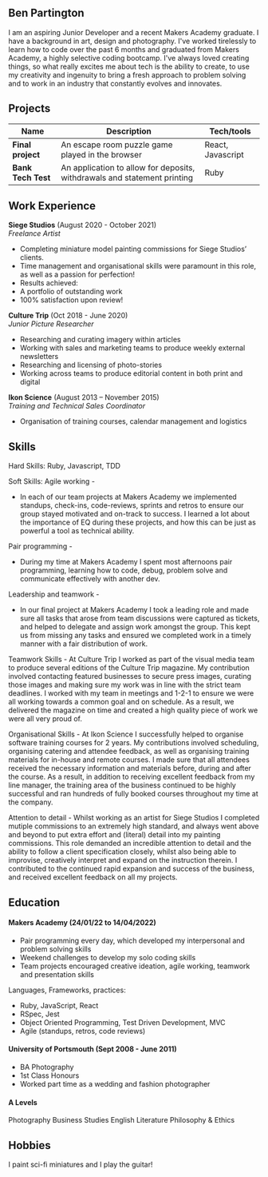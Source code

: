 ## Ben Partington

I am an aspiring Junior Developer and a recent Makers Academy graduate. I have a background in art, design and photography. I've worked tirelessly to learn how to code over the past 6 months and graduated from Makers Academy, a highly selective coding bootcamp. I've always loved creating things, so what really excites me about tech is the ability to create, to use my creativity and ingenuity to bring a fresh approach to problem solving and to work in an industry that constantly evolves and innovates.

## Projects

| Name                         | Description                           | Tech/tools        |
| ---------------------------- | ----------------------------------    | ----------------- |
| **Final project**            | An escape room puzzle game played in the browser    | React, Javascript |
| **Bank Tech Test**           | An application to allow for deposits, withdrawals and statement printing    | Ruby              |

## Work Experience

**Siege Studios** (August 2020 - October 2021)  
_Freelance Artist_

- Completing miniature model painting commissions for Siege Studios’ clients. 
- Time management and organisational skills were paramount in this role, as well as a passion for perfection!
- Results achieved: 
- A portfolio of outstanding work
- 100% satisfaction upon review!


**Culture Trip** (Oct 2018 - June 2020)  
_Junior Picture Researcher_

- Researching and curating imagery within articles 
- Working with sales and marketing teams to produce weekly external newsletters
- Researching and licensing of photo-stories 
- Working across teams to produce editorial content in both print and digital

**Ikon Science** (August 2013 – November 2015)  
_Training and Technical Sales Coordinator_

- Organisation of training courses, calendar management and logistics


## Skills

Hard Skills: Ruby, Javascript, TDD   

Soft Skills: 
Agile working - 
- In each of our team projects at Makers Academy we implemented standups, check-ins, code-reviews, sprints and retros to ensure our group stayed motivated and on-track to success. I learned a lot about the importance of EQ during these projects, and how this can be just as powerful a tool as technical ability.  
 
Pair programming -
- During my time at Makers Academy I spent most afternoons pair programming, learning how to code, debug, problem solve and communicate effectively with another dev.  

Leadership and teamwork -
- In our final project at Makers Academy I took a leading role and made sure all tasks that arose from team discussions were captured as tickets, and helped to delegate and assign work amongst the group. This kept us from missing any tasks and ensured we completed work in a timely manner with a fair distribution of work.


Teamwork Skills - At Culture Trip I worked as part of the visual media team to produce several editions of the Culture Trip magazine. My contribution involved contacting featured businesses to secure press images, curating those images and making sure my work was in line with the strict team deadlines. I worked with my team in meetings and 1-2-1 to ensure we were all working towards a common goal and on schedule. As a result, we delivered the magazine on time and created a high quality piece of work we were all very proud of.

Organisational Skills - At Ikon Science I successfully helped to organise software training courses for 2 years. My contributions involved scheduling, organising catering and attendee feedback, as well as organising training materials for in-house and remote courses. I made sure that all attendees received the necessary information and materials before, during and after the course. As a result, in addition to receiving excellent feedback from my line manager, the training area of the business continued to be highly successful and ran hundreds of fully booked courses throughout my time at the company.

Attention to detail - Whilst working as an artist for Siege Studios I completed mutiple commissions to an extremely high standard, and always went above and beyond to put extra effort and (literal) detail into my painting commissions. This role demanded an incredible attention to detail and the ability to follow a client specification closely, whilst also being able to improvise, creatively interpret and expand on the instruction therein. I contributed to the continued rapid expansion and success of the business, and received excellent feedback on all my projects. 

## Education

#### Makers Academy (24/01/22 to 14/04/2022)
- Pair programming every day, which developed my interpersonal and problem solving skills
- Weekend challenges to develop my solo coding skills
- Team projects encouraged creative ideation, agile working, teamwork and presentation skills

Languages, Frameworks, practices:
- Ruby, JavaScript, React
- RSpec, Jest
- Object Oriented Programming, Test Driven Development, MVC
- Agile (standups, retros, code reviews)


#### University of Portsmouth (Sept 2008 - June 2011)

- BA Photography
- 1st Class Honours
- Worked part time as a wedding and fashion photographer

#### A Levels

Photography
Business Studies
English Literature
Philosophy & Ethics

## Hobbies

I paint sci-fi miniatures and I play the guitar!
